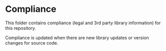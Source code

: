 # Compliance

This folder contains compliance (legal and 3rd party library information) for this repository.

Compliance is updated when there are new library updates or version changes for source code.